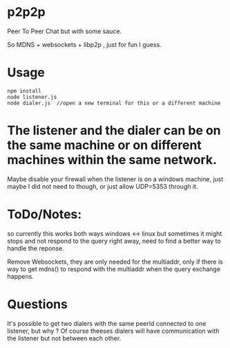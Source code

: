 # p2p2p
Peer To Peer Chat but with some sauce.

So MDNS + websockets + libp2p , just for fun I guess.

# Usage 
```
npm install
node listener.js
node dialer.js  //open a new terminal for this or a different machine
```
# The listener and the dialer can be on the same machine or on different machines within the same network.

Maybe disable your firewall when the listener is on a windows machine, just maybe I did not need to though, or just allow UDP=5353 through it.

# ToDo/Notes:

so currently this works both ways windows <-> linux but sometimes it might stops and not respond to the query right away, need to find a better way to handle the reponse.

Remove Websockets,  they are only needed for the multiaddr, only if there is way to get mdns() to respond with the multiaddr when the query exchange happens.

# Questions

It's possible to get two dialers with the same peerId connected to one listener, but why ? 
Of course theeses dialers will have communication with the listener but not between each other.
